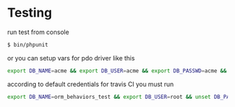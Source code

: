 # Testing

run test from console

``` bash
$ bin/phpunit
```

or you can setup vars for pdo driver like this

``` bash
export DB_NAME=acme && export DB_USER=acme && export DB_PASSWD=acme && export DB=mysql && export DB_HOST=acme && bin/phpunit 
```

according to default credentials for travis CI you must run

``` bash
export DB_NAME=orm_behaviors_test && export DB_USER=root && unset DB_PASSWD && unset DB && unset DB_HOST && bin/phpunit
```